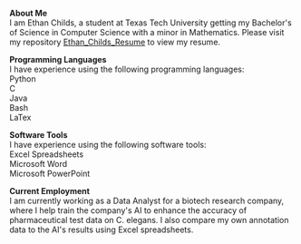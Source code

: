 **About Me** <br>
I am Ethan Childs, a student at Texas Tech University getting my Bachelor's of Science in Computer Science with a minor in Mathematics. Please visit my repository [Ethan_Childs_Resume](https://github.com/Ethan-Childs/Ethan_Childs_Resume) to view my resume.

**Programming Languages** <br>
I have experience using the following programming languages: <br>
Python <br>
C <br>
Java <br>
Bash <br>
LaTex <br>

**Software Tools** <br>
I have experience using the following software tools: <br>
Excel Spreadsheets <br>
Microsoft Word <br> 
Microsoft PowerPoint <br>

**Current Employment** <br>
I am currently working as a Data Analyst for a biotech research company, where I help train the company's AI to enhance the accuracy of pharmaceutical test data on C. elegans. I also compare my own annotation data to the AI's results using Excel spreadsheets.


<!---
Ethan-Childs/Ethan-Childs is a ✨ special ✨ repository because its `README.md` (this file) appears on your GitHub profile.
You can click the Preview link to take a look at your changes.
--->
